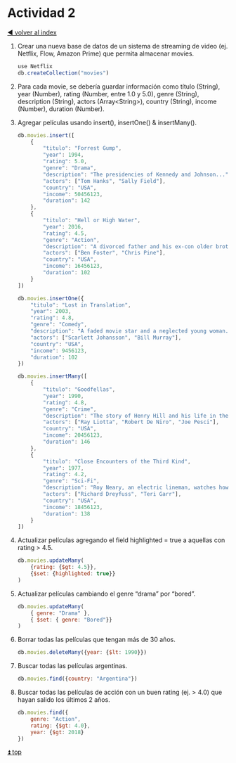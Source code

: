 # Actividad 2

[:arrow_backward: volver al index](./README.md)

1. Crear una nueva base de datos de un sistema de streaming de video (ej. Netflix, Flow, Amazon Prime) que permita almacenar movies.

    ```js
    use Netflix
    db.createCollection("movies")
    ```

2. Para cada movie, se debería guardar información como título (String), year (Number), rating (Number, entre 1.0 y 5.0), genre (String), description (String), actors (Array\<String\>), country (String), income (Number), duration (Number).
3. Agregar películas usando insert(), insertOne() & insertMany().

    ```js
    db.movies.insert([
        {
            "titulo": "Forrest Gump",
            "year": 1994,
            "rating": 5.0,
            "genre": "Drama",
            "description": "The presidencies of Kennedy and Johnson...",
            "actors": ["Tom Hanks", "Sally Field"],
            "country": "USA",
            "income": 50456123,
            "duration": 142
        },
        {
            "titulo": "Hell or High Water",
            "year": 2016,
            "rating": 4.5,
            "genre": "Action",
            "description": "A divorced father and his ex-con older brother...",
            "actors": ["Ben Foster", "Chris Pine"],
            "country": "USA",
            "income": 16456123,
            "duration": 102
        }
    ])

    db.movies.insertOne({
        "titulo": "Lost in Translation",
        "year": 2003,
        "rating": 4.8,
        "genre": "Comedy",
        "description": "A faded movie star and a neglected young woman...",
        "actors": ["Scarlett Johansson", "Bill Murray"],
        "country": "USA",
        "income": 9456123,
        "duration": 102
    })

    db.movies.insertMany([
        {
            "titulo": "Goodfellas",
            "year": 1990,
            "rating": 4.8,
            "genre": "Crime",
            "description": "The story of Henry Hill and his life in the mob...",
            "actors": ["Ray Liotta", "Robert De Niro", "Joe Pesci"],
            "country": "USA",
            "income": 20456123,
            "duration": 146
        },
        {
            "titulo": "Close Encounters of the Third Kind",
            "year": 1977,
            "rating": 4.2,
            "genre": "Sci-Fi",
            "description": "Roy Neary, an electric lineman, watches how...",
            "actors": ["Richard Dreyfuss", "Teri Garr"],
            "country": "USA",
            "income": 18456123,
            "duration": 138
        }
    ])
    ```

4. Actualizar películas agregando el field highlighted = true a aquellas con rating > 4.5.

    ```js
    db.movies.updateMany(
        {rating: {$gt: 4.5}},
        {$set: {highlighted: true}}
    )
    ```

5. Actualizar películas cambiando el genre “drama” por “bored”.

    ```js
    db.movies.updateMany(
        { genre: "Drama" },
        { $set: { genre: "Bored"}}
    )
    ```

6. Borrar todas las películas que tengan más de 30 años.

    ```js
    db.movies.deleteMany({year: {$lt: 1990}})
    ```

7. Buscar todas las películas argentinas.

    ```js
    db.movies.find({country: "Argentina"})
    ```

8. Buscar todas las películas de acción con un buen rating (ej. > 4.0)
que hayan salido los últimos 2 años.

    ```js
    db.movies.find({
        genre: "Action",
        rating: {$gt: 4.0},
        year: {$gt: 2018}
    })
    ```

[:arrow_double_up: top](#actividad-2)
